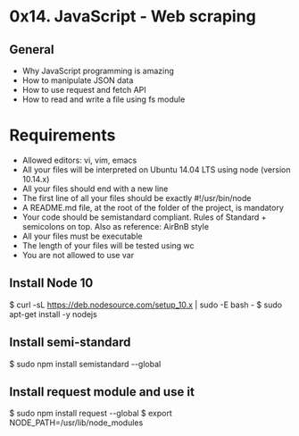 # 0x14. JavaScript - Web scraping

## General
* Why JavaScript programming is amazing
* How to manipulate JSON data
* How to use request and fetch API
* How to read and write a file using fs module

# Requirements

* Allowed editors: vi, vim, emacs
* All your files will be interpreted on Ubuntu 14.04 LTS using node (version 10.14.x)
* All your files should end with a new line
* The first line of all your files should be exactly #!/usr/bin/node
* A README.md file, at the root of the folder of the project, is mandatory
* Your code should be semistandard compliant. Rules of Standard + semicolons on top. Also as reference: AirBnB style
* All your files must be executable
* The length of your files will be tested using wc
* You are not allowed to use var


## Install Node 10

$ curl -sL https://deb.nodesource.com/setup_10.x | sudo -E bash -
$ sudo apt-get install -y nodejs

## Install semi-standard

$ sudo npm install semistandard --global

## Install request module and use it
$ sudo npm install request --global
$ export NODE_PATH=/usr/lib/node_modules
